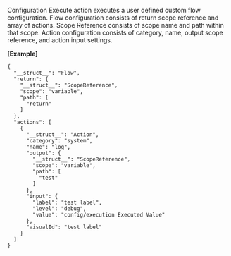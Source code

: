 Configuration Execute action executes a user defined custom flow configuration.
Flow configuration consists of return scope reference and array of actions.
Scope Reference consists of scope name and path within that scope.
Action configuration consists of category, name, output scope reference, and action input settings.
<br/>

**[Example]**

```
{
  "__struct__": "Flow",
  "return": {
    "__struct__": "ScopeReference",
    "scope": "variable",
    "path": [
      "return"
    ]
  },
  "actions": [
    {
      "__struct__": "Action",
      "category": "system",
      "name": "log",
      "output": {
        "__struct__": "ScopeReference",
        "scope": "variable",
        "path": [
          "test"
        ]
      },
      "input": {
        "label": "test label",
        "level": "debug",
        "value": "config/execution Executed Value"
      },
      "visualId": "test label"
    }
  ]
}
```
